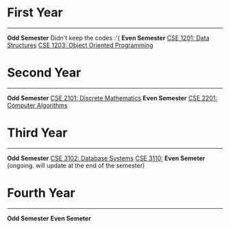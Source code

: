 # **First Year**
---
**Odd Semester**
Didn't keep the codes :'(
**Even Semester**
[CSE 1201: Data Structures](https://github.com/rmShoeb/CodesOfUniversityCourses/tree/master/FirstYearEvenSemester/CSE%201201:%20Data%20Structures)
[CSE 1203: Object Oriented Programming](https://github.com/rmShoeb/CodesOfUniversityCourses/tree/master/FirstYearEvenSemester/CSE%201203:%20Object%20Oriented%20Programming)

# **Second Year**
---
**Odd Semester**
[CSE 2101: Discrete Mathematics](https://github.com/rmShoeb/CodesOfUniversityCourses/tree/master/SecondYearOddSemester/CSE%202101:%20Discrete%20Mathematics)
**Even Semester**
[CSE 2201: Computer Algorithms](https://github.com/rmShoeb/CodesOfUniversityCourses/tree/master/SecondYearEvenSemester/CSE2201:%20Computer%20Algorithms)

# **Third Year**
---
**Odd Semester**
[CSE 3102: Database Systems](https://github.com/rmShoeb/CodesOfUniversityCourses/tree/master/ThirdYearOddSemester/CSE3102)
[CSE 3110:](https://github.com/rmShoeb/CodesOfUniversityCourses/tree/master/ThirdYearOddSemester/CSE3110)
**Even Semeter**
(ongoing. will update at the end of the semester)

# **Fourth Year**
---
**Odd Semester**
**Even Semeter**
